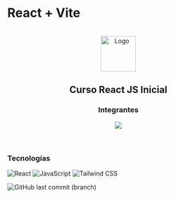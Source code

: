 # React + Vite

<!-- PROJECT LOGO -->
<br />
<div align="center">
  <img src="https://upload.wikimedia.org/wikipedia/commons/a/a7/React-icon.svg" alt="Logo" width="80" height="80">

  <h2 align="center">Curso React JS Inicial</h2>
 

</div>

<div align="center">
<h3 style="border-bottom: 0;">Integrantes</h3>
<a href="https://github.com/Malen28lopez/integradorReact/graphs/contributors">
  <img src="https://contrib.rocks/image?repo=Malen28lopez/integradorReact" />
</a>
</div>
<br><br>

### Tecnologías

  ![React](https://img.shields.io/badge/React-61DAFB?style=for-the-badge&logo=react&logoColor=white)
  ![JavaScript](https://img.shields.io/badge/JavaScript-F7DF1E?style=for-the-badge&logo=javascript&logoColor=black)
  ![Tailwind CSS](https://img.shields.io/badge/Tailwind_CSS-06B6D4?style=for-the-badge&logo=tailwind-css&logoColor=white)

  ![GitHub last commit (branch)](https://img.shields.io/github/last-commit/Malen28lopez/integradorReact/main)

